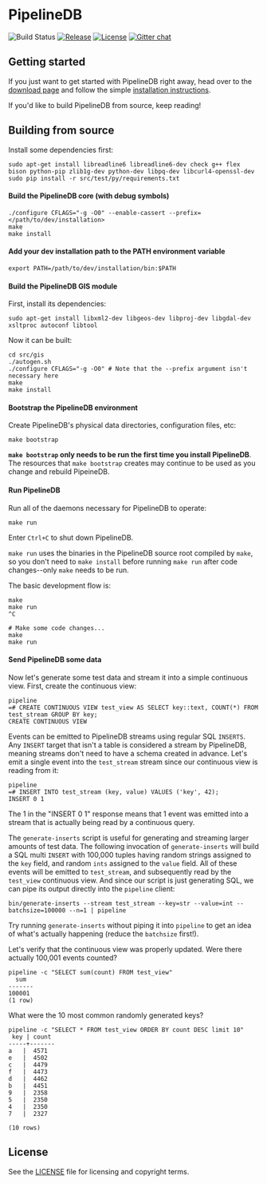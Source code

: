 # PipelineDB

![Build Status](https://circleci.com/gh/pipelinedb/pipelinedb.png?style=shield&circle-token=db1a70c164cd6d96544d8eb38b279c48dea24709)
[![Release](https://img.shields.io/github/release/pipelinedb/pipelinedb.svg)](https://github.com/pipelinedb/pipelinedb/releases)
[![License](https://img.shields.io/:license-GPLv3-blue.svg)](https://github.com/pipelinedb/pipelinedb/blob/master/LICENSE)
[![Gitter chat](https://img.shields.io/badge/gitter-join%20chat-brightgreen.svg)](https://gitter.im/pipelinedb/pipelinedb)

## Getting started

If you just want to get started with PipelineDB right away, head over to the [download page](http://pipelinedb.com/download) and follow the simple [installation instructions](http://docs.pipelinedb.com/installation.html).

If you'd like to build PipelineDB from source, keep reading!

## Building from source
Install some dependencies first:
```
sudo apt-get install libreadline6 libreadline6-dev check g++ flex bison python-pip zlib1g-dev python-dev libpq-dev libcurl4-openssl-dev
sudo pip install -r src/test/py/requirements.txt
```

#### Build the PipelineDB core (with debug symbols)
```
./configure CFLAGS="-g -O0" --enable-cassert --prefix=</path/to/dev/installation>
make
make install
```

#### Add your dev installation path to the PATH environment variable
```
export PATH=/path/to/dev/installation/bin:$PATH
```

#### Build the PipelineDB GIS module

First, install its dependencies:

    sudo apt-get install libxml2-dev libgeos-dev libproj-dev libgdal-dev xsltproc autoconf libtool

Now it can be built:

```
cd src/gis
./autogen.sh
./configure CFLAGS="-g -O0" # Note that the --prefix argument isn't necessary here
make
make install
```

#### Bootstrap the PipelineDB environment
Create PipelineDB's physical data directories, configuration files, etc:

```
make bootstrap
```

**`make bootstrap` only needs to be run the first time you install PipelineDB**. The resources that `make bootstrap` creates may continue to be used as you change and rebuild PipeineDB.


#### Run PipelineDB
Run all of the daemons necessary for PipelineDB to operate:

```
make run
```

Enter `Ctrl+C` to shut down PipelineDB.

`make run` uses the binaries in the PipelineDB source root compiled by `make`, so you don't need to `make install` before running `make run` after code changes--only `make` needs to be run.

The basic development flow is:

```
make
make run
^C

# Make some code changes...
make
make run
```

#### Send PipelineDB some data

Now let's generate some test data and stream it into a simple continuous view. First, create the continuous view:

    pipeline
    =# CREATE CONTINUOUS VIEW test_view AS SELECT key::text, COUNT(*) FROM test_stream GROUP BY key;
    CREATE CONTINUOUS VIEW

Events can be emitted to PipelineDB streams using regular SQL `INSERTS`. Any `INSERT` target that isn't a table is considered a stream by PipelineDB, meaning streams don't need to have a schema created in advance. Let's emit a single event into the `test_stream` stream since our continuous view is reading from it:

    pipeline
    =# INSERT INTO test_stream (key, value) VALUES ('key', 42);
    INSERT 0 1

The 1 in the "INSERT 0 1" response means that 1 event was emitted into a stream that is actually being read by a continuous query.

The `generate-inserts` script is useful for generating and streaming larger amounts of test data. The following invocation of `generate-inserts` will build a SQL multi `INSERT` with 100,000 tuples having random strings assigned to the `key` field, and random `ints` assigned to the `value` field. All of these events will be emitted to `test_stream`, and subsequently read by the `test_view` continuous view. And since our script is just generating SQL, we can pipe its output directly into the `pipeline` client:

    bin/generate-inserts --stream test_stream --key=str --value=int --batchsize=100000 --n=1 | pipeline

Try running `generate-inserts` without piping it into `pipeline` to get an idea of what's actually happening (reduce the `batchsize` first!).

Let's verify that the continuous view was properly updated. Were there actually 100,001 events counted?

    pipeline -c "SELECT sum(count) FROM test_view"
      sum
    -------
    100001
    (1 row)

What were the 10 most common randomly generated keys?

    pipeline -c "SELECT * FROM test_view ORDER BY count DESC limit 10"
     key | count
    -----+-------
    a   |  4571
    e   |  4502
    c   |  4479
    f   |  4473
    d   |  4462
    b   |  4451
    9   |  2358
    5   |  2350
    4   |  2350
    7   |  2327

    (10 rows)

## License

See the [LICENSE](https://github.com/pipelinedb/pipelinedb/blob/master/LICENSE) file for licensing and copyright terms.
